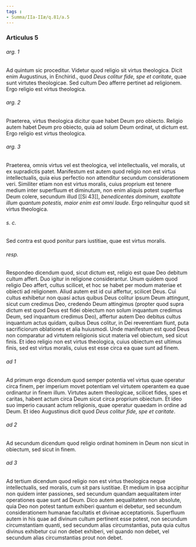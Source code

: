 ```yaml
---
tags : 
- Summa/IIa-IIæ/q.81/a.5
---
```


### Articulus 5

###### arg. 1
Ad quintum sic proceditur. Videtur quod religio sit virtus theologica. Dicit enim Augustinus, in Enchirid., quod *Deus colitur fide, spe et caritate*, quae sunt virtutes theologicae. Sed cultum Deo afferre pertinet ad religionem. Ergo religio est virtus theologica.

###### arg. 2
Praeterea, virtus theologica dicitur quae habet Deum pro obiecto. Religio autem habet Deum pro obiecto, quia ad solum Deum ordinat, ut dictum est. Ergo religio est virtus theologica.

###### arg. 3
Praeterea, omnis virtus vel est theologica, vel intellectualis, vel moralis, ut ex supradictis patet. Manifestum est autem quod religio non est virtus intellectualis, quia eius perfectio non attenditur secundum considerationem veri. Similiter etiam non est virtus moralis, cuius proprium est tenere medium inter superfluum et diminutum, non enim aliquis potest superflue Deum colere, secundum illud [[Si 43]], *benedicentes dominum, exaltate illum quantum potestis, maior enim est omni laude*. Ergo relinquitur quod sit virtus theologica.

###### s. c.
Sed contra est quod ponitur pars iustitiae, quae est virtus moralis.

###### resp.
Respondeo dicendum quod, sicut dictum est, religio est quae Deo debitum cultum affert. Duo igitur in religione considerantur. Unum quidem quod religio Deo affert, cultus scilicet, et hoc se habet per modum materiae et obiecti ad religionem. Aliud autem est id cui affertur, scilicet Deus. Cui cultus exhibetur non quasi actus quibus Deus colitur ipsum Deum attingunt, sicut cum credimus Deo, credendo Deum attingimus (propter quod supra dictum est quod Deus est fidei obiectum non solum inquantum credimus Deum, sed inquantum credimus Deo), affertur autem Deo debitus cultus inquantum actus quidam, quibus Deus colitur, in Dei reverentiam fiunt, puta sacrificiorum oblationes et alia huiusmodi. Unde manifestum est quod Deus non comparatur ad virtutem religionis sicut materia vel obiectum, sed sicut finis. Et ideo religio non est virtus theologica, cuius obiectum est ultimus finis, sed est virtus moralis, cuius est esse circa ea quae sunt ad finem.

###### ad 1
Ad primum ergo dicendum quod semper potentia vel virtus quae operatur circa finem, per imperium movet potentiam vel virtutem operantem ea quae ordinantur in finem illum. Virtutes autem theologicae, scilicet fides, spes et caritas, habent actum circa Deum sicut circa proprium obiectum. Et ideo suo imperio causant actum religionis, quae operatur quaedam in ordine ad Deum. Et ideo Augustinus dicit quod *Deus colitur fide, spe et caritate*.

###### ad 2
Ad secundum dicendum quod religio ordinat hominem in Deum non sicut in obiectum, sed sicut in finem.

###### ad 3
Ad tertium dicendum quod religio non est virtus theologica neque intellectualis, sed moralis, cum sit pars iustitiae. Et medium in ipsa accipitur non quidem inter passiones, sed secundum quandam aequalitatem inter operationes quae sunt ad Deum. Dico autem aequalitatem non absolute, quia Deo non potest tantum exhiberi quantum ei debetur, sed secundum considerationem humanae facultatis et divinae acceptationis. Superfluum autem in his quae ad divinum cultum pertinent esse potest, non secundum circumstantiam quanti, sed secundum alias circumstantias, puta quia cultus divinus exhibetur cui non debet exhiberi, vel quando non debet, vel secundum alias circumstantias prout non debet.

